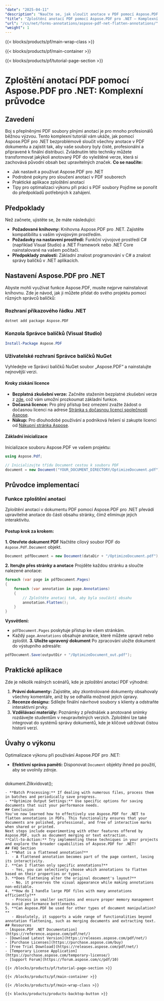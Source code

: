 ```yaml
---
"date": "2025-04-11"
"description": "Naučte se, jak sloučit anotace v PDF pomocí Aspose.PDF pro .NET. Tato příručka poskytuje podrobné pokyny a osvědčené postupy pro zajištění čisté a profesionální distribuce dokumentů."
"title": "Zploštění anotací PDF pomocí Aspose.PDF pro .NET – Komplexní průvodce"
"url": "/cs/net/forms-annotations/aspose-pdf-net-flatten-annotations/"
"weight": 1
---
```


{{< blocks/products/pf/main-wrap-class >}}

{{< blocks/products/pf/main-container >}}

{{< blocks/products/pf/tutorial-page-section >}}


# Zploštění anotací PDF pomocí Aspose.PDF pro .NET: Komplexní průvodce
## Zavedení
Boj s přeplněnými PDF soubory plnými anotací je pro mnoho profesionálů běžnou výzvou. Tento komplexní tutoriál vám ukáže, jak pomocí Aspose.PDF pro .NET bezproblémově sloučit všechny anotace v PDF dokumentu a zajistit tak, aby vaše soubory byly čisté, profesionální a připravené k finální distribuci.
Zvládnutím této techniky můžete transformovat jakýkoli anotovaný PDF do vyleštěné verze, která si zachovává původní obsah bez upravitelných značek. 
**Co se naučíte:**
- Jak nastavit a používat Aspose.PDF pro .NET
- Podrobné pokyny pro sloučení anotací v PDF souborech
- Praktické aplikace zploštění anotací
- Tipy pro optimalizaci výkonu při práci s PDF soubory
Pojďme se ponořit do předpokladů potřebných k zahájení.
## Předpoklady
Než začnete, ujistěte se, že máte následující:
- **Požadované knihovny:** Knihovna Aspose.PDF pro .NET. Zajistěte kompatibilitu s vaším vývojovým prostředím.
- **Požadavky na nastavení prostředí:** Funkční vývojové prostředí C# (například Visual Studio) a .NET Framework nebo .NET Core nainstalované na vašem počítači.
- **Předpoklady znalostí:** Základní znalost programování v C# a znalost správy balíčků v .NET aplikacích.
## Nastavení Aspose.PDF pro .NET
Abyste mohli využívat funkce Aspose.PDF, musíte nejprve nainstalovat knihovnu. Zde je návod, jak ji můžete přidat do svého projektu pomocí různých správců balíčků:
### Rozhraní příkazového řádku .NET
```bash
dotnet add package Aspose.PDF
```
### Konzola Správce balíčků (Visual Studio)
```powershell
Install-Package Aspose.PDF
```
### Uživatelské rozhraní Správce balíčků NuGet
Vyhledejte ve Správci balíčků NuGet soubor „Aspose.PDF“ a nainstalujte nejnovější verzi.
#### Kroky získání licence
- **Bezplatná zkušební verze:** Začněte stažením bezplatné zkušební verze z [zde](https://releases.aspose.com/pdf/net/), což vám umožní prozkoumat základní funkce.
- **Dočasná licence:** Pro plný přístup bez omezení zvažte žádost o dočasnou licenci na adrese [Stránka s dočasnou licencí společnosti Aspose](https://purchase.aspose.com/temporary-license/).
- **Nákup:** Pro dlouhodobé používání a podniková řešení si zakupte licenci od [Nákupní stránka Aspose](https://purchase.aspose.com/buy).
#### Základní inicializace
Inicializace souboru Aspose.PDF ve vašem projektu:
```csharp
using Aspose.Pdf;

// Inicializujte třídu Document cestou k souboru PDF
document = new Document("YOUR_DOCUMENT_DIRECTORY/OptimizeDocument.pdf");
```
## Průvodce implementací
### Funkce zploštění anotací
Zploštění anotací v dokumentu PDF pomocí Aspose.PDF pro .NET převádí upravitelné anotace do části obsahu stránky, čímž eliminuje jejich interaktivitu.
#### Postup krok za krokem:
**1. Otevřete dokument PDF**
Načtěte cílový soubor PDF do `Aspose.Pdf.Document` objekt.
```csharp
Document pdfDocument = new Document(dataDir + "/OptimizeDocument.pdf");
```
**2. Iterujte přes stránky a anotace**
Projděte každou stránku a sloučte nalezené anotace:
```csharp
foreach (var page in pdfDocument.Pages)
{
    foreach (var annotation in page.Annotations)
    {
        // Zploštěte anotaci tak, aby byla součástí obsahu
        annotation.Flatten();
    }
}
```
**Vysvětlení:**
- `pdfDocument.Pages` poskytuje přístup ke všem stránkám.
- Každý `page.Annotations` obsahuje anotace, které můžete upravit nebo zploštit.
**3. Uložte upravený dokument**
Po zpracování uložte dokument do výstupního adresáře:
```csharp
pdfDocument.Save(outputDir + "/OptimizeDocument_out.pdf");
```
## Praktické aplikace
Zde je několik reálných scénářů, kde je zploštění anotací PDF výhodné:
1. **Právní dokumenty:** Zajistěte, aby zkontrolované dokumenty obsahovaly všechny komentáře, aniž by se odhalila možnost jejich úpravy.
2. **Recenze designu:** Sdílejte finální návrhové soubory s klienty a odstraňte interaktivní prvky.
3. **Vzdělávací materiály:** Poznámky z přednášek a anotované snímky rozdávejte studentům v neupravitelných verzích.
Zploštění lze také integrovat do systémů správy dokumentů, kde je klíčové udržovat čistou historii verzí.
## Úvahy o výkonu
Optimalizace výkonu při používání Aspose.PDF pro .NET:
- **Efektivní správa paměti:** Disponovat `Document` objekty ihned po použití, aby se uvolnily zdroje.
  ```csharp
dokument.Zlikvidovat();
```
- **Batch Processing:** If dealing with numerous files, process them in batches and periodically save progress.
- **Optimize Output Settings:** Use specific options for saving documents that suit your performance needs.
## Conclusion
You've now learned how to effectively use Aspose.PDF for .NET to flatten annotations in PDFs. This functionality ensures that your documents are polished, professional, and free of interactive marks when shared or printed.
Next steps include experimenting with other features offered by Aspose.PDF, such as document merging or text extraction.
**Call-to-Action:** Try implementing these techniques in your projects and explore the broader capabilities of Aspose.PDF for .NET!
## FAQ Section
1. **What is a flattened annotation?**
   - A flattened annotation becomes part of the page content, losing its interactivity.
2. **Can I flatten only specific annotations?**
   - Yes, you can selectively choose which annotations to flatten based on their properties or types.
3. **Does flattening alter the original document's layout?**
   - No, it preserves the visual appearance while making annotations non-editable.
4. **How do I handle large PDF files with many annotations efficiently?**
   - Process in smaller sections and ensure proper memory management to avoid performance bottlenecks.
5. **Can Aspose.PDF be used for other types of document manipulation?**
   - Absolutely, it supports a wide range of functionalities beyond annotation flattening, such as merging documents and extracting text.
## Resources
- [Aspose.PDF .NET Documentation](https://reference.aspose.com/pdf/net/)
- [Download Latest Version](https://releases.aspose.com/pdf/net/)
- [Purchase Licenses](https://purchase.aspose.com/buy)
- [Free Trial Download](https://releases.aspose.com/pdf/net/)
- [Temporary License Application](https://purchase.aspose.com/temporary-license/)
- [Support Forum](https://forum.aspose.com/c/pdf/10)

{{< /blocks/products/pf/tutorial-page-section >}}

{{< /blocks/products/pf/main-container >}}

{{< /blocks/products/pf/main-wrap-class >}}

{{< blocks/products/products-backtop-button >}}